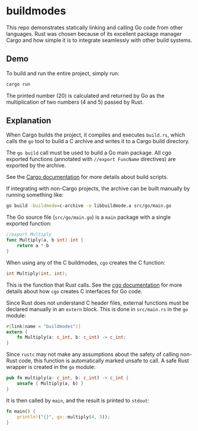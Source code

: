buildmodes
==========

This repo demonstrates statically linking and calling Go code from
other languages.  Rust was chosen because of its excellent package
manager Cargo and how simple it is to integrate seamlessly with other
build systems.

Demo
----

To build and run the entire project, simply run:

```bash
cargo run
```

The printed number (20) is calculated and returned by Go as the
multiplication of two numbers (4 and 5) passed by Rust.

Explanation
-----------

When Cargo builds the project, it compiles and executes `build.rs`,
which calls the `go` tool to build a C archive and writes it to a
Cargo build directory.

The `go build` call must be used to build a Go main package.  All cgo
exported functions (annotated with `//export FuncName` directives) are
exported by the archive.

See the [Cargo documentation](http://doc.crates.io/build-script.html)
for more details about build scripts.

If integrating with non-Cargo projects, the archive can be built
manually by running something like:

```bash
go build -buildmode=c-archive -o libbuildmode.a src/go/main.go
```

The Go source file (`src/go/main.go`) is a `main` package with a
single exported function:

```Go
//export Multiply
func Multiply(a, b int) int {
	return a * b
}
```

When using any of the C buildmodes, `cgo` creates the C function:

```C
int Multiply(int, int);
```

This is the function that Rust calls.  See the [cgo documentation](http://golang.org/cmd/cgo/)
for more details about how `cgo` creates C interfaces for Go code.

Since Rust does not understand C header files, external functions must
be declared manually in an `extern` block.  This is done in
`src/main.rs` in the `go` module:

```Rust
#[link(name = "buildmodes")]
extern {
    fn Multiply(a: c_int, b: c_int) -> c_int;
}
```

Since `rustc` may not make any assumptions about the safety of calling
non-Rust code, this function is automatically marked unsafe to call.
A safe Rust wrapper is created in the `go` module:

```Rust
pub fn multiply(a: c_int, b: c_int) -> c_int {
    unsafe { Multiply(a, b) }
}
```

It is then called by `main`, and the result is printed to `stdout`:

```Rust
fn main() {
    println!("{}", go::multiply(4, 5));
}
```

